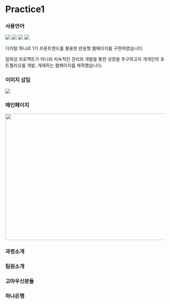 # Practice1
### 사용언어
<p><img src="https://img.shields.io/badge/html5-E34F26?style=flat-square&logo=html5&logoColor=black"/>
<img src="https://img.shields.io/badge/CSS3-1572b6?style=flat-square&logo=CSS3&logoColor=black"/>
<img src="https://img.shields.io/badge/Javascript-F7DF1E?style=flat-square&logo=JavaScript&logoColor=black"/>
<img src="https://img.shields.io/badge/Firebase-FFCA28?style=flat-square&logo=firebase&logoColor=white"/></p>

디지털 하나로 1기 프론트엔드를 활용한 반응형 웹페이지를 구현하였습니다.

일회성 프로젝트가 아니라 지속적인 관리와 개발을 통한 성장을 추구하고자 개개인의 포트폴리오를 개발, 개재하는 웹페이지를 제작했습니다.

### 이미지 삽입
<p><img src="https://github.com/HwangYoungHa/Practice1/assets/59431258/7a139fe1-479a-4afe-8f48-6b52d4285866" /></p>

### 메인페이지
<p><img src="https://github.com/HwangYoungHa/Practice1/assets/59431258/cc3e699d-ab8a-4ad3-92a4-0aafac4daf29" width="600" height="400"></p>


### 과정소개


### 팀원소개


### 고마우신분들


### 하나은행


